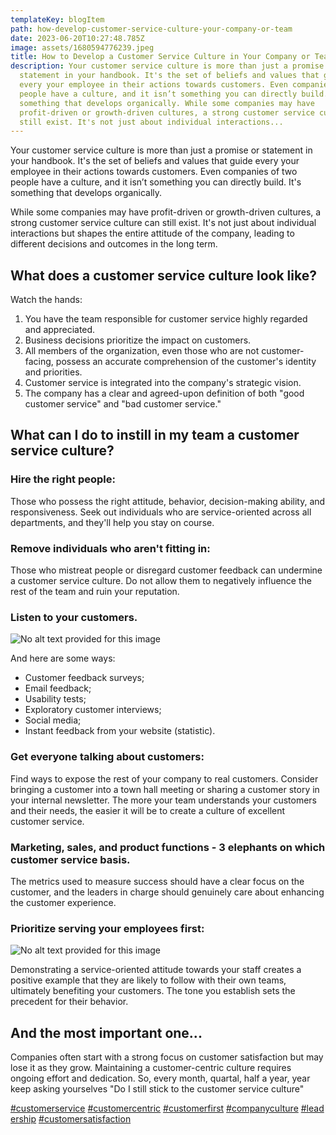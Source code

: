 ```yaml
---
templateKey: blogItem
path: how-develop-customer-service-culture-your-company-or-team
date: 2023-06-20T10:27:48.785Z
image: assets/1680594776239.jpeg
title: How to Develop a Customer Service Culture in Your Company or Team
description: Your customer service culture is more than just a promise or
  statement in your handbook. It's the set of beliefs and values that guide
  every your employee in their actions towards customers. Even companies of two
  people have a culture, and it isn’t something you can directly build. It's
  something that develops organically. While some companies may have
  profit-driven or growth-driven cultures, a strong customer service culture can
  still exist. It's not just about individual interactions...
---
```

Your customer service culture is more than just a promise or statement in your handbook. It's the set of beliefs and values that guide every your employee in their actions towards customers. Even companies of two people have a culture, and it isn’t something you can directly build. It's something that develops organically. 

While some companies may have profit-driven or growth-driven cultures, a strong customer service culture can still exist. It's not just about individual interactions but shapes the entire attitude of the company, leading to different decisions and outcomes in the long term.

## What does a customer service culture look like?

Watch the hands:

1. You have the team responsible for customer service highly regarded and appreciated.
2. Business decisions prioritize the impact on customers.
3. All members of the organization, even those who are not customer-facing, possess an accurate comprehension of the customer's identity and priorities.
4. Customer service is integrated into the company's strategic vision.
5. The company has a clear and agreed-upon definition of both "good customer service" and "bad customer service."

## What can I do to instill in my team a customer service culture?

### Hire the right people:

Those who possess the right attitude, behavior, decision-making ability, and responsiveness. Seek out individuals who are service-oriented across all departments, and they'll help you stay on course.

### Remove individuals who aren't fitting in:

Those who mistreat people or disregard customer feedback can undermine a customer service culture. Do not allow them to negatively influence the rest of the team and ruin your reputation.

### Listen to your customers.

![No alt text provided for this image](https://media.licdn.com/dms/image/D4D12AQF5vCps8xg6BQ/article-inline_image-shrink_1000_1488/0/1680595704536?e=1694649600&v=beta&t=Nfb4geZAJIaFkNxWs4N8kAYTMaFTbzSDOOHIxqfBovk)

And here are some ways:

* Customer feedback surveys;
* Email feedback;
* Usability tests;
* Exploratory customer interviews;
* Social media;
* Instant feedback from your website (statistic).

### Get everyone talking about customers:

Find ways to expose the rest of your company to real customers. Consider bringing a customer into a town hall meeting or sharing a customer story in your internal newsletter. The more your team understands your customers and their needs, the easier it will be to create a culture of excellent customer service.

### Marketing, sales, and product functions - 3 elephants on which customer service basis.

The metrics used to measure success should have a clear focus on the customer, and the leaders in charge should genuinely care about enhancing the customer experience.

### Prioritize serving your employees first:

![No alt text provided for this image](https://media.licdn.com/dms/image/D4D12AQGJZ7_jePI5ig/article-inline_image-shrink_1000_1488/0/1680595899605?e=1694649600&v=beta&t=PtAdvl3CHwGrP6NjN5YY6iOPZUUQM2S98x9SBOuU6qM)

Demonstrating a service-oriented attitude towards your staff creates a positive example that they are likely to follow with their own teams, ultimately benefiting your customers. The tone you establish sets the precedent for their behavior.

## And the most important one...

Companies often start with a strong focus on customer satisfaction but may lose it as they grow. Maintaining a customer-centric culture requires ongoing effort and dedication. So, every month, quartal, half a year, year keep asking yourselves "Do I still stick to the customer service culture"

[\#customerservice](https://www.linkedin.com/feed/hashtag/customerservice) [\#customercentric](https://www.linkedin.com/feed/hashtag/customercentric) [\#customerfirst](https://www.linkedin.com/feed/hashtag/customerfirst) [\#companyculture](https://www.linkedin.com/feed/hashtag/companyculture) [\#leadership](https://www.linkedin.com/feed/hashtag/leadership) [\#customersatisfaction](https://www.linkedin.com/feed/hashtag/customersatisfaction)